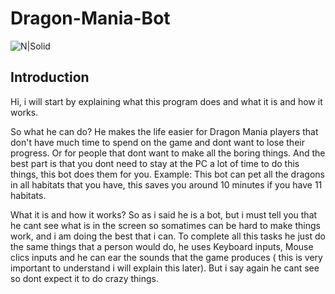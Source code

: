 # Dragon-Mania-Bot
![N|Solid](https://t.tudocdn.net/110148?w=646&h=284)
## Introduction 
Hi, i will start by explaining what this program does and what it is and how it works. 

So what he can do? 
He makes the life easier for Dragon Mania players that don't have much time to spend on the game and dont want to lose their progress. Or for people that dont want to make all the boring things. And the best part is that you dont need to stay at the PC a lot of time to do this things, this bot does them for you. Example: This bot can pet all the dragons in all habitats that you have, this saves you around 10 minutes if you have 11 habitats.

What it is and how it works?
So as i said he is a bot, but i must tell you that he cant see what is in the screen so somatimes can be hard to make things work, and i am doing the best that i can. To complete all this tasks he just do the same things that a person would do, he uses Keyboard inputs, Mouse clics inputs and he can ear the sounds that the game produces ( this is very important to understand i will explain this later). But i say again he cant see so dont expect it to do crazy things.
